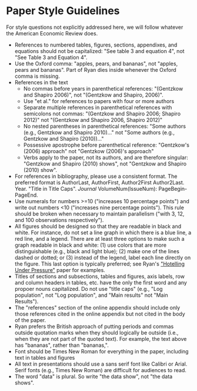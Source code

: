 # Paper Style Guidelines

For style questions not explicitly addressed here, we will follow whatever the American Economic Review does.

* References to numbered tables, figures, sections, appendixes, and equations should not be capitalized: "See table 3 and equation 4", not "See Table 3 and Equation 4".
* Use the Oxford comma: "apples, pears, and bananas", not "apples, pears and bananas". Part of Ryan dies inside whenever the Oxford comma is missing.
* References in the text
  - No commas before years in parenthetical references: "(Gentzkow and Shapiro 2006)", not "(Gentzkow and Shapiro, 2006)".
  - Use "et al." for references to papers with four or more authors
  - Separate multiple references in parenthetical references with semicolons not commas: "(Gentzkow and Shapiro 2006; Shapiro 2012)" not "(Gentzkow and Shapiro 2006, Shapiro 2012)"
  - No nested parentheses in parenthetical references: "Some authors (e.g., Gentzkow and Shapiro 2010)..." not "Some authors (e.g., Gentzkow and Shapiro (2010))..."
  - Possessive apostrophe before parenthetical reference: "Gentzkow's (2006) approach" not "Gentzkow (2006)'s approach"
  - Verbs apply to the paper, not its authors, and are therefore singular: "Gentzkow and Shapiro (2010) shows", not "Gentzkow and Shapiro (2010) show".
* For references in bibliography, please use a consistent format. The preferred format is AuthorLast, AuthorFirst, Author2First Author2Last. Year. "Title in Title Caps". *Journal* VolumeNum(IssueNum): PageBegin-PageEnd.
* Use numerals for numbers >=10 ("increases 10 percentage points") and write out numbers <10 ("increases nine percentage points"). This rule should be broken when necessary to maintain parallelism ("with 3, 12, and 100 observations respectively").
* All figures should be designed so that they are readable in black and white. For instance, do not set a line graph in which there is a blue line, a red line, and a legend. There are at least three options to make such a graph readable in black and white: (1) use colors that are more distinguishable (e.g., black and light blue); (2) make one of the lines dashed or dotted; or (3) instead of the legend, label each line directly on the figure. This last option is typically preferred; see Ryan's ["Hotelling Under Pressure"](http://home.uchicago.edu/~kelloggr/Papers/NBERw20280.pdf) paper for examples.
* Titles of sections and subsections, tables and figures, axis labels, row and column headers in tables, etc. have the only the first word and any propoer nouns capitalized. Do not use "title caps" (e.g., "Log population", not "Log population", and "Main results" not "Main Results").
* The "references" section of the online appendix should include only those references cited in the online appendix but not cited in the body of the paper.
* Ryan prefers the British approach of putting periods and commas outside quotation marks when they should logically be outside (i.e., when they are not part of the quoted text). For example, the text above has "bananas", rather than "bananas,". 
* Font should be Times New Roman for everything in the paper, including text in tables and figures
* All text in presentations should use a sans serif font like Calibri or Arial. Serif fonts (e.g., Times New Roman) are difficult for audiences to read.
* The word "data" is plural. So write "the data show", not "the data shows".
